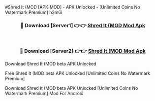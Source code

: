 #Shred It (MOD [APK-MOD] - APK Unlocked - [Unlimited Coins No Watermark Premium] h2m6i



<div align="center">

<h3>🔴 Download [Server1] 👉👉 <a href="https://momento.my/?title=Shred_It_(MOD">Shred It (MOD Mod Apk</a></h3><br>

<h3>🔴 Download [Server2] 👉👉 <a href="https://momento.my/?title=Shred_It_(MOD">Shred It (MOD Mod Apk</a></h3>
</div>



Download Shred It (MOD beta APK Unlocked

Free Shred It (MOD beta APK Unlocked [Unlimited Coins No Watermark Premium]

Download Shred It (MOD beta APK Unlocked [Unlimited Coins No Watermark Premium] Mod For Android
